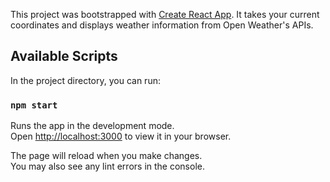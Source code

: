 This project was bootstrapped with [Create React App](https://github.com/facebook/create-react-app). It takes your current coordinates and displays weather information from Open Weather's APIs.

## Available Scripts

In the project directory, you can run:

### `npm start`

Runs the app in the development mode.\
Open [http://localhost:3000](http://localhost:3000) to view it in your browser.

The page will reload when you make changes.\
You may also see any lint errors in the console.
